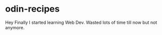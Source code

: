 # odin-recipes
Hey Finally I started learning Web Dev. Wasted lots of time till now but not anymore.